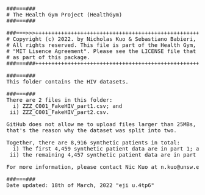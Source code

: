 <pre>
###===### 
# The Health Gym Project (HealthGym)
###===###

###===>>>++++++++++++++++++++++++++++++++++++++++++++++++++++++++++++++++++++++++++++++
# Copyright (c) 2022. by Nicholas Kuo & Sebastiano Babieri, UNSW.                     +
# All rights reserved. This file is part of the Health Gym, and is released under the +
# "MIT Lisence Agreement". Please see the LICENSE file that should have been included +
# as part of this package.                                                            +
###===###++++++++++++++++++++++++++++++++++++++++++++++++++++++++++++++++++++++++++++++

###===###
This folder contains the HIV datasets.

###===###
There are 2 files in this folder:
  i) ZZZ_C001_FakeHIV_part1.csv; and
 ii) ZZZ_C001_FakeHIV_part2.csv.

GitHub does not allow me to upload files larger than 25MBs, and
that's the reason why the dataset was split into two.

Together, there are 8,916 synthetic patients in total:
  i) The first 4,459 synthetic patient data are in part 1; and
 ii) the remaining 4,457 synthetic patient data are in part 2. 

For more information, please contact Nic Kuo at n.kuo@unsw.edu.au

###===###
Date updated: 18th of March, 2022 "eji u.4tp6"
